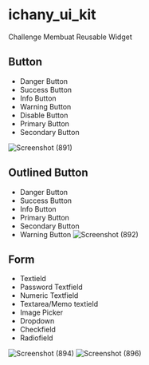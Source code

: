 # ichany_ui_kit

Challenge Membuat Reusable Widget

## Button
- Danger Button
- Success Button
- Info Button
- Warning Button
- Disable Button
- Primary Button
- Secondary Button

![Screenshot (891)](https://github.com/ichanyr/ichany_ui_kit/assets/114141633/be5212f5-1e77-4e7e-8be4-58f74257bfa9)

## Outlined Button
- Danger Button
- Success Button
- Info Button
- Primary Button
- Secondary Button
- Warning Button
![Screenshot (892)](https://github.com/ichanyr/ichany_ui_kit/assets/114141633/6dc3177c-ef08-447f-b1ee-ab3a36728dac)


## Form 
- Textield
- Password Textfield
- Numeric Textfield
- Textarea/Memo textield
- Image Picker
- Dropdown
- Checkfield
- Radiofield

![Screenshot (894)](https://github.com/ichanyr/ichany_ui_kit/assets/114141633/d754e572-d8a0-424c-b95a-6aa204bc6a47)
![Screenshot (896)](https://github.com/ichanyr/ichany_ui_kit/assets/114141633/e85a9fa1-9fa6-49cf-b139-4e1950537f37)


